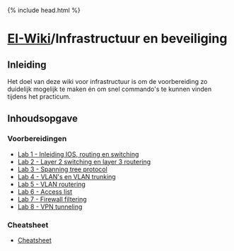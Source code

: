{% include head.html %}

# [EI-Wiki](..)/Infrastructuur en beveiliging

## Inleiding

Het doel van deze wiki voor infrastructuur is om de voorbereiding zo duidelijk mogelijk te maken én om snel commando's te kunnen vinden tijdens het practicum.

## Inhoudsopgave

### Voorbereidingen

* [Lab 1 - Inleiding IOS, routing en switching](Lab1)
* [Lab 2 - Layer 2 switching en layer 3 routering]()
* [Lab 3 - Spanning tree protocol]()
* [Lab 4 - VLAN's en VLAN trunking]()
* [Lab 5 - VLAN routering]()
* [Lab 6 - Access list]()
* [Lab 7 - Firewall filtering]()
* [Lab 8 - VPN tunneling]()

### Cheatsheet

* [Cheatsheet]()
